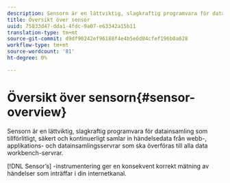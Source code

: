 ```yaml
---
description: Sensorn är en lättviktig, slagkraftig programvara för datainsamling som tillförlitligt, säkert och kontinuerligt samlar in händelsedata från webb-, applikations- och datainsamlingsservrar som ska överföras till alla data workbench-servrar.
title: Översikt över sensor
uuid: 75833d47-dda1-4fdc-9a07-e63342a15b11
translation-type: tm+mt
source-git-commit: d9df90242ef96188f4e4b5e6d04cfef196b0a628
workflow-type: tm+mt
source-wordcount: '81'
ht-degree: 0%

---
```



# Översikt över sensorn{#sensor-overview}

Sensorn är en lättviktig, slagkraftig programvara för datainsamling som tillförlitligt, säkert och kontinuerligt samlar in händelsedata från webb-, applikations- och datainsamlingsservrar som ska överföras till alla data workbench-servrar.

[!DNL Sensor’s] -instrumentering ger en konsekvent korrekt mätning av händelser som inträffar i din internetkanal.
